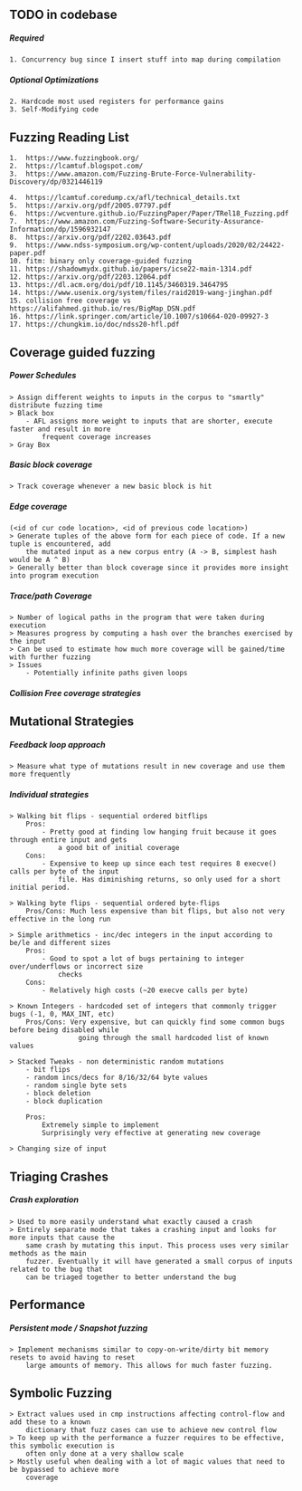 ## TODO in codebase
##### Required
    1. Concurrency bug since I insert stuff into map during compilation

##### Optional Optimizations
    2. Hardcode most used registers for performance gains  
    3. Self-Modifying code  

## Fuzzing Reading List
    1.  https://www.fuzzingbook.org/
    2.  https://lcamtuf.blogspot.com/
    3.  https://www.amazon.com/Fuzzing-Brute-Force-Vulnerability-Discovery/dp/0321446119

    4.  https://lcamtuf.coredump.cx/afl/technical_details.txt
    5.  https://arxiv.org/pdf/2005.07797.pdf
    6.  https://wcventure.github.io/FuzzingPaper/Paper/TRel18_Fuzzing.pdf
    7.  https://www.amazon.com/Fuzzing-Software-Security-Assurance-Information/dp/1596932147
    8.  https://arxiv.org/pdf/2202.03643.pdf
    9.  https://www.ndss-symposium.org/wp-content/uploads/2020/02/24422-paper.pdf
    10. fitm: binary only coverage-guided fuzzing
    11. https://shadowmydx.github.io/papers/icse22-main-1314.pdf
    12. https://arxiv.org/pdf/2203.12064.pdf
    13. https://dl.acm.org/doi/pdf/10.1145/3460319.3464795
    14. https://www.usenix.org/system/files/raid2019-wang-jinghan.pdf
    15. collision free coverage vs https://alifahmed.github.io/res/BigMap_DSN.pdf
    16. https://link.springer.com/article/10.1007/s10664-020-09927-3
    17. https://chungkim.io/doc/ndss20-hfl.pdf

## Coverage guided fuzzing
##### Power Schedules
    > Assign different weights to inputs in the corpus to "smartly" distribute fuzzing time
    > Black box
        - AFL assigns more weight to inputs that are shorter, execute faster and result in more 
            frequent coverage increases
    > Gray Box

##### Basic block coverage
    > Track coverage whenever a new basic block is hit

##### Edge coverage 
    (<id of cur code location>, <id of previous code location>)
    > Generate tuples of the above form for each piece of code. If a new tuple is encountered, add
        the mutated input as a new corpus entry (A -> B, simplest hash would be A ^ B)
    > Generally better than block coverage since it provides more insight into program execution

##### Trace/path Coverage
    > Number of logical paths in the program that were taken during execution
    > Measures progress by computing a hash over the branches exercised by the input
    > Can be used to estimate how much more coverage will be gained/time with further fuzzing
    > Issues
        - Potentially infinite paths given loops

##### Collision Free coverage strategies

## Mutational Strategies
##### Feedback loop approach
    > Measure what type of mutations result in new coverage and use them more frequently

##### Individual strategies
    > Walking bit flips - sequential ordered bitflips
        Pros:
            - Pretty good at finding low hanging fruit because it goes through entire input and gets
                a good bit of initial coverage
        Cons:
            - Expensive to keep up since each test requires 8 execve() calls per byte of the input
                file. Has diminishing returns, so only used for a short initial period.

    > Walking byte flips - sequential ordered byte-flips
        Pros/Cons: Much less expensive than bit flips, but also not very effective in the long run
    
    > Simple arithmetics - inc/dec integers in the input according to be/le and different sizes
        Pros:
            - Good to spot a lot of bugs pertaining to integer over/underflows or incorrect size
                checks
        Cons:
            - Relatively high costs (~20 execve calls per byte)
    
    > Known Integers - hardcoded set of integers that commonly trigger bugs (-1, 0, MAX_INT, etc)
        Pros/Cons: Very expensive, but can quickly find some common bugs before being disabled while
                     going through the small hardcoded list of known values

    > Stacked Tweaks - non deterministic random mutations
        - bit flips
        - random incs/decs for 8/16/32/64 byte values
        - random single byte sets
        - block deletion
        - block duplication

        Pros:
            Extremely simple to implement
            Surprisingly very effective at generating new coverage

    > Changing size of input

## Triaging Crashes
##### Crash exploration
    > Used to more easily understand what exactly caused a crash
    > Entirely separate mode that takes a crashing input and looks for more inputs that cause the
        same crash by mutating this input. This process uses very similar methods as the main
        fuzzer. Eventually it will have generated a small corpus of inputs related to the bug that
        can be triaged together to better understand the bug

## Performance
##### Persistent mode / Snapshot fuzzing
    > Implement mechanisms similar to copy-on-write/dirty bit memory resets to avoid having to reset
        large amounts of memory. This allows for much faster fuzzing.

## Symbolic Fuzzing
    > Extract values used in cmp instructions affecting control-flow and add these to a known
        dictionary that fuzz cases can use to achieve new control flow
    > To keep up with the performance a fuzzer requires to be effective, this symbolic execution is
        often only done at a very shallow scale
    > Mostly useful when dealing with a lot of magic values that need to be bypassed to achieve more
        coverage

